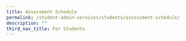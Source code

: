 ```yaml
---
title: Assessment Schedule
permalink: /student-admin-services/students/assessment-schedule/
description: ""
third_nav_title: For Students
---
```

